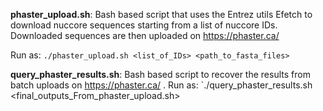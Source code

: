 **phaster_upload.sh**: Bash based script that uses the Entrez utils Efetch to download nuccore sequences starting from a list of nuccore IDs. Downloaded sequences are then uploaded on https://phaster.ca/

Run as: `./phaster_upload.sh <list_of_IDs> <path_to_fasta_files>`

**query_phaster_results.sh**: Bash based script to recover the results from batch uploads on https://phaster.ca/
. 
Run as: `./query_phaster_results.sh <final_outputs_From_phaster_upload.sh>
